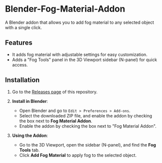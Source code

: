 # Blender-Fog-Material-Addon
A Blender addon that allows you to add fog material to any selected object with a single click.



## Features
- It adds fog material with adjustable settings for easy customization.
- Adds a "Fog Tools" panel in the 3D Viewport sidebar (N-panel) for quick access.

## Installation
1. Go to the [Releases page](https://github.com/Nishant01k/Blender-Fog-Material-Addon/tags) of this repository.
2. **Install in Blender**:
    - Open Blender and go to `Edit > Preferences > Add-ons`.
    - Select the downloaded ZIP file, and enable the addon by checking the box next to **Fog Material Addon**.
    - Enable the addon by checking the box next to "Fog Material Addon".

3. **Using the Addon**:
    - Go to the 3D Viewport, open the sidebar (N-panel), and find the **Fog Tools** tab.
    - Click **Add Fog Material** to apply fog to the selected object.
  




